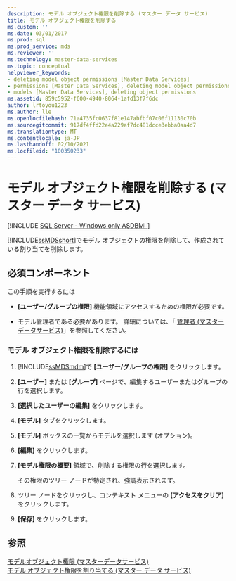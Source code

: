 ```yaml
---
description: モデル オブジェクト権限を削除する (マスター データ サービス)
title: モデル オブジェクト権限を削除する
ms.custom: ''
ms.date: 03/01/2017
ms.prod: sql
ms.prod_service: mds
ms.reviewer: ''
ms.technology: master-data-services
ms.topic: conceptual
helpviewer_keywords:
- deleting model object permissions [Master Data Services]
- permissions [Master Data Services], deleting model object permissions
- models [Master Data Services], deleting object permissions
ms.assetid: 859c5952-f600-4940-8064-1afd13f7f6dc
author: lrtoyou1223
ms.author: lle
ms.openlocfilehash: 71a4735fc0637f81e147abfbf07c06f11130c70b
ms.sourcegitcommit: 917df4ffd22e4a229af7dc481dcce3ebba0aa4d7
ms.translationtype: MT
ms.contentlocale: ja-JP
ms.lasthandoff: 02/10/2021
ms.locfileid: "100350233"
---
```

# <a name="delete-model-object-permissions-master-data-services"></a>モデル オブジェクト権限を削除する (マスター データ サービス)

[!INCLUDE [SQL Server - Windows only ASDBMI  ](../includes/applies-to-version/sql-windows-only-asdbmi.md)]

  [!INCLUDE[ssMDSshort](../includes/ssmdsshort-md.md)]でモデル オブジェクトの権限を削除して、作成されている割り当てを削除します。  
  
## <a name="prerequisites"></a>必須コンポーネント  
 この手順を実行するには  
  
-   **[ユーザー/グループの権限]** 機能領域にアクセスするための権限が必要です。  
  
-   モデル管理者である必要があります。 詳細については、「 [管理者 &#40;マスターデータサービス&#41;](../master-data-services/administrators-master-data-services.md)」を参照してください。  
  
### <a name="to-delete-model-object-permissions"></a>モデル オブジェクト権限を削除するには  
  
1.  [!INCLUDE[ssMDSmdm](../includes/ssmdsmdm-md.md)]で **[ユーザー/グループの権限]** をクリックします。  
  
2.  **[ユーザー]** または **[グループ]** ページで、編集するユーザーまたはグループの行を選択します。  
  
3.  **[選択したユーザーの編集]** をクリックします。  
  
4.  **[モデル]** タブをクリックします。  
  
5.  **[モデル]** ボックスの一覧からモデルを選択します (オプション)。  
  
6.  **[編集]** をクリックします。  
  
7.  **[モデル権限の概要]** 領域で、削除する権限の行を選択します。  
  
     その権限のツリー ノードが特定され、強調表示されます。  
  
8.  ツリー ノードをクリックし、コンテキスト メニューの **[アクセスをクリア]** をクリックします。  
  
9. **[保存]** をクリックします。  
  
## <a name="see-also"></a>参照  
 [モデルオブジェクト権限 &#40;マスターデータサービス&#41;](../master-data-services/model-object-permissions-master-data-services.md)   
 [モデル オブジェクト権限を割り当てる (マスター データ サービス)](../master-data-services/assign-model-object-permissions-master-data-services.md)  
  
  
